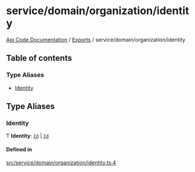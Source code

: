 # service/domain/organization/identity
 
[Api Code Documentation](../README.md) / [Exports](../modules.md) / service/domain/organization/identity

## Table of contents

### Type Aliases

- [Identity](service_domain_organization_identity.md#identity)

## Type Aliases

### Identity

Ƭ **Identity**: [`Id`](service_domain_organization_user_record.md#id) \| [`Id`](service_domain_organization_group.md#id)

#### Defined in

[src/service/domain/organization/identity.ts:4](https://github.com/openkfw/TruBudget/blob/26ade46/api/src/service/domain/organization/identity.ts#L4)
